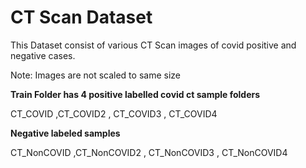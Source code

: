 # CT Scan Dataset

This Dataset consist of various CT Scan images of covid positive and negative cases.

Note: Images are not scaled to same size

**Train Folder has 4 positive labelled covid ct sample folders**

CT_COVID ,CT_COVID2 , CT_COVID3 , CT_COVID4

**Negative labeled samples**

CT_NonCOVID ,CT_NonCOVID2 , CT_NonCOVID3 , CT_NonCOVID4



